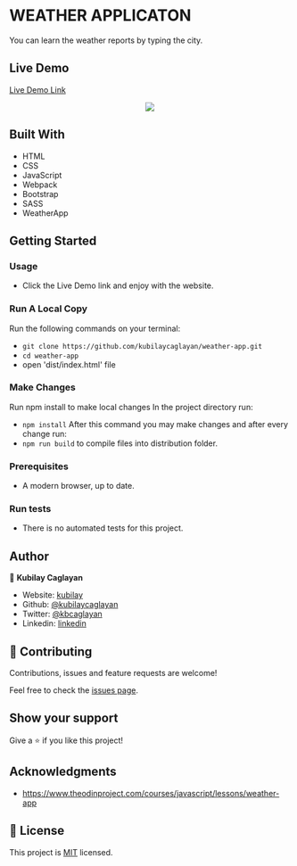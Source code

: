 # WEATHER APPLICATON

You can learn the weather reports by typing the city.

## Live Demo

[Live Demo Link](https://rawcdn.githack.com/kubilaycaglayan/weather-app/7005b893d1a36b916d0adaff6976155edcf4ef15/dist/index.html)

<p align="center">
  <img src="https://user-images.githubusercontent.com/60448833/88192695-82f31580-cc45-11ea-896d-5c7ca3f0348d.gif">
</p>

## Built With

- HTML
- CSS
- JavaScript
- Webpack
- Bootstrap
- SASS
- WeatherApp

## Getting Started

### Usage

- Click the Live Demo link and enjoy with the website.

### Run A Local Copy

Run the following commands on your terminal:
- `git clone https://github.com/kubilaycaglayan/weather-app.git`
- `cd weather-app`
- open 'dist/index.html' file

### Make Changes

Run npm install to make local changes
In the project directory run:
- `npm install`
After this command you may make changes and after every change run:
- `npm run build` to compile files into distribution folder.

### Prerequisites

- A modern browser, up to date.

### Run tests

- There is no automated tests for this project.

## Author

👤 **Kubilay Caglayan**

- Website: [kubilay](https://kubilaycaglayan.com)
- Github: [@kubilaycaglayan](https://github.com/kubilaycaglayan)
- Twitter: [@kbcaglayan](https://twitter.com/kbcaglayan)
- Linkedin: [linkedin](https://linkedin.com/in/kubilaycaglayan)

## 🤝 Contributing

Contributions, issues and feature requests are welcome!

Feel free to check the [issues page](https://github.com/kubilaycaglayan/weather-app/issues).

## Show your support

Give a ⭐️ if you like this project!

## Acknowledgments

- https://www.theodinproject.com/courses/javascript/lessons/weather-app

## 📝 License

This project is [MIT](LICENSE) licensed.
